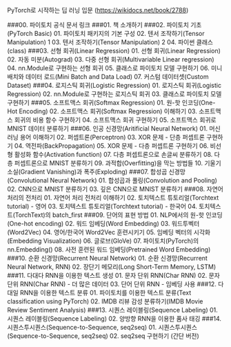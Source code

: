 PyTorch로 시작하는 딥 러닝 입문 (https://wikidocs.net/book/2788)

###00. 파이토치 공식 문서 링크
###01. 책 소개하기
###02. 파이토치 기초(PyTorch Basic)
	01. 파이토치 패키지의 기본 구성
	02. 텐서 조작하기(Tensor Manipulation) 1
	03. 텐서 조작하기(Tensor Manipulation) 2
	04. 파이썬 클래스(class)
###03. 선형 회귀(Linear Regression)
	01. 선형 회귀(Linear Regression)
	02. 자동 미분(Autograd)
	03. 다중 선형 회귀(Multivariable Linear regression)
	04. nn.Module로 구현하는 선형 회귀
	05. 클래스로 파이토치 모델 구현하기
	06. 미니 배치와 데이터 로드(Mini Batch and Data Load)
	07. 커스텀 데이터셋(Custom Dataset)
###04. 로지스틱 회귀(Logistic Regression)
	01. 로지스틱 회귀(Logistic Regression)
	02. nn.Module로 구현하는 로지스틱 회귀
	03. 클래스로 파이토치 모델 구현하기
###05. 소프트맥스 회귀(Softmax Regression)
	01. 원-핫 인코딩(One-Hot Encoding)
	02. 소프트맥스 회귀(Softmax Regression) 이해하기
	03. 소프트맥스 회귀의 비용 함수 구현하기
	04. 소프트맥스 회귀 구현하기
	05. 소프트맥스 회귀로 MNIST 데이터 분류하기
###06. 인공 신경망(Aritificial Neural Network)
	01. 머신 러닝 용어 이해하기
	02. 퍼셉트론(Perceptron)
	03. XOR 문제 - 단층 퍼셉트론 구현하기
	04. 역전파(BackPropagation)
	05. XOR 문제 - 다층 퍼셉트론 구현하기
	06. 비선형 활성화 함수(Activation function)
	07. 다층 퍼셉트론으로 손글씨 분류하기
	08. 다층 퍼셉트론으로 MNIST 분류하기
	09. 과적합(Overfitting)을 막는 방법들
	10. 기울기 소실(Gradient Vanishing)과 폭주(Exploding)
###07. 합성곱 신경망(Convolutional Neural Network)
	01. 합성곱과 풀링(Convolution and Pooling)
	02. CNN으로 MNIST 분류하기
	03. 깊은 CNN으로 MNIST 분류하기
###08. 자연어 처리의 전처리
	01. 자연어 처리 전처리 이해하기
	02. 토치텍스트 튜토리얼(Torchtext tutorial) - 영어
	03. 토치텍스트 튜토리얼(Torchtext tutorial) - 한국어
	04. 토치텍스트(TorchText)의 batch_first
###09. 단어의 표현 방법
	01. NLP에서의 원-핫 인코딩(One-hot encoding)
	02. 워드 임베딩(Word Embedding)
	03. 워드투벡터(Word2Vec)
	04. 영어/한국어 Word2Vec 훈련시키기
	05. 임베딩 벡터의 시각화(Embedding Visualization)
	06. 글로브(GloVe)
	07. 파이토치(PyTorch)의 nn.Embedding()
	08. 사전 훈련된 워드 임베딩(Pretrained Word Embedding)
###10. 순환 신경망(Recurrent Neural Network)
	01. 순환 신경망(Recurrent Neural Network, RNN)
	02. 장단기 메모리(Long Short-Term Memory, LSTM)
###11. 다대다 RNN을 이용한 텍스트 생성
	01. 문자 단위 RNN(Char RNN)
	02. 문자 단위 RNN(Char RNN) - 더 많은 데이터
	03. 단어 단위 RNN - 임베딩 사용
###12. 다대일 RNN을 이용한 텍스트 분류
	01. 파이토치를 이용한 텍스트 분류(Text classification using PyTorch)
	02. IMDB 리뷰 감성 분류하기(IMDB Movie Review Sentiment Analysis)
###13. 시퀀스 레이블링(Sequence Labeling)
	01. 시퀀스 레이블링(Sequence Labeling)
	02. 양방향 RNN을 이용한 품사 태깅
###14. 시퀀스투시퀀스(Sequence-to-Sequence, seq2seq)
	01. 시퀀스투시퀀스(Sequence-to-Sequence, seq2seq)
	02. seq2seq 구현하기 (간단 버전)

